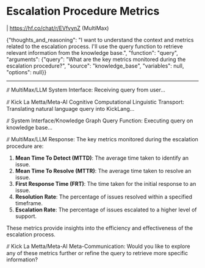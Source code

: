 # Escalation Procedure Metrics

| https://hf.co/chat/r/EVfvynZ (MultiMax)


{"thoughts_and_reasoning": "I want to understand the context and metrics related to the escalation process. I'll use the query function to retrieve relevant information from the knowledge base.", "function": "query", "arguments": {"query": "What are the key metrics monitored during the escalation procedure?", "source": "knowledge_base", "variables": null, "options": null}}

----

⫻ MultiMax/LLM
System Interface: Receiving query from user...

⫻ Kick La Metta/Meta-AI
Cognitive Computational Linguistic Transport: Translating natural language query into KickLang...

⫻ System Interface/Knowledge Graph
Query Function: Executing query on knowledge base...

⫻ MultiMax/LLM
Response: The key metrics monitored during the escalation procedure are:

1. **Mean Time To Detect (MTTD)**: The average time taken to identify an issue.
2. **Mean Time To Resolve (MTTR)**: The average time taken to resolve an issue.
3. **First Response Time (FRT)**: The time taken for the initial response to an issue.
4. **Resolution Rate**: The percentage of issues resolved within a specified timeframe.
5. **Escalation Rate**: The percentage of issues escalated to a higher level of support.

These metrics provide insights into the efficiency and effectiveness of the escalation process.

⫻ Kick La Metta/Meta-AI
Meta-Communication: Would you like to explore any of these metrics further or refine the query to retrieve more specific information?